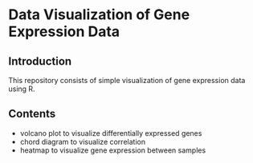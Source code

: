 # Data Visualization of Gene Expression Data

## Introduction
This repository consists of simple visualization of gene expression data using R. 

## Contents
  - volcano plot to visualize differentially expressed genes
  - chord diagram to visualize correlation
  - heatmap to visualize gene expression between samples
